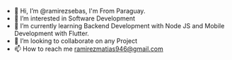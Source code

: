 - 👋 Hi, I’m @ramirezsebas, I'm From Paraguay. 
- 👀 I’m interested in Software Development
- 🌱 I’m currently learning Backend Development with Node JS and Mobile Development with Flutter.
- 💞️ I’m looking to collaborate on any Project 
- 📫 How to reach me ramirezmatias946@gmail.com

<!---
ramirez-sebas1010/ramirez-sebas1010 is a ✨ special ✨ repository because its `README.md` (this file) appears on your GitHub profile.
You can click the Preview link to take a look at your changes.
--->
